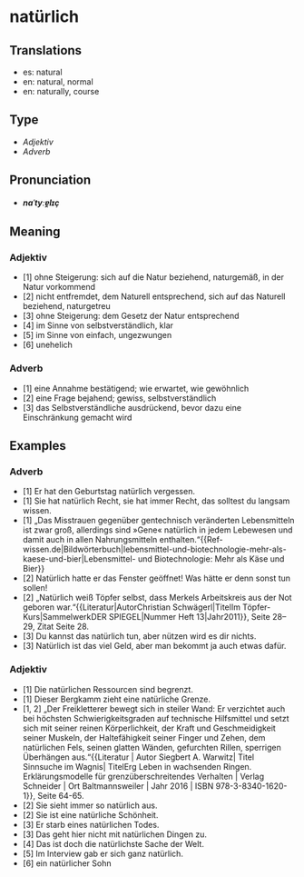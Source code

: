 # natürlich
## Translations
- es: natural
- en: natural, normal
- en: naturally, course
## Type
- _Adjektiv_
- _Adverb_
## Pronunciation
- **_naˈtyːɐ̯lɪç_**
## Meaning
### Adjektiv
- [1] ohne Steigerung: sich auf die Natur beziehend, naturgemäß, in der Natur vorkommend
- [2] nicht entfremdet, dem Naturell entsprechend, sich auf das Naturell beziehend, naturgetreu
- [3] ohne Steigerung: dem Gesetz der Natur entsprechend
- [4] im Sinne von selbstverständlich, klar
- [5] im Sinne von einfach, ungezwungen
- [6] unehelich
### Adverb
- [1] eine Annahme bestätigend; wie erwartet, wie gewöhnlich
- [2] eine Frage bejahend; gewiss, selbstverständlich
- [3] das Selbstverständliche ausdrückend, bevor dazu eine Einschränkung gemacht wird
## Examples
### Adverb
- [1] Er hat den Geburtstag natürlich vergessen.
- [1] Sie hat natürlich Recht, sie hat immer Recht, das solltest du langsam wissen.
- [1] „Das Misstrauen gegenüber gentechnisch veränderten Lebensmitteln ist zwar groß, allerdings sind »Gene« natürlich in jedem Lebewesen und damit auch in allen Nahrungsmitteln enthalten.“<ref>{{Ref-wissen.de|Bildwörterbuch|lebensmittel-und-biotechnologie-mehr-als-kaese-und-bier|Lebensmittel- und Biotechnologie: Mehr als Käse und Bier}}</ref>
- [2] Natürlich hatte er das Fenster geöffnet! Was hätte er denn sonst tun sollen!
- [2] „Natürlich weiß Töpfer selbst, dass Merkels Arbeitskreis aus der Not geboren war.“<ref>{{Literatur|AutorChristian Schwägerl|TitelIm Töpfer-Kurs|SammelwerkDER SPIEGEL|Nummer Heft 13|Jahr2011}}, Seite 28–29, Zitat Seite 28.</ref>
- [3] Du kannst das natürlich tun, aber nützen wird es dir nichts.
- [3] Natürlich ist das viel Geld, aber man bekommt ja auch etwas dafür.
### Adjektiv
- [1] Die natürlichen Ressourcen sind begrenzt.
- [1] Dieser Bergkamm zieht eine natürliche Grenze.
- [1, 2] „Der Freikletterer bewegt sich in steiler Wand: Er verzichtet auch bei höchsten Schwierigkeitsgraden auf technische Hilfsmittel und setzt sich mit seiner reinen Körperlichkeit, der Kraft und Geschmeidigkeit seiner Muskeln, der Haltefähigkeit seiner Finger und Zehen, dem natürlichen Fels, seinen glatten Wänden, gefurchten Rillen, sperrigen Überhängen aus.“<ref>{{Literatur | Autor Siegbert A. Warwitz| Titel Sinnsuche im Wagnis| TitelErg Leben in wachsenden Ringen. Erklärungsmodelle für grenzüberschreitendes Verhalten | Verlag Schneider | Ort Baltmannsweiler | Jahr 2016 | ISBN 978-3-8340-1620-1}}, Seite 64-65.</ref>
- [2] Sie sieht immer so natürlich aus.
- [2] Sie ist eine natürliche Schönheit.
- [3] Er starb eines natürlichen Todes.
- [3] Das geht hier nicht mit natürlichen Dingen zu.
- [4] Das ist doch die natürlichste Sache der Welt.
- [5] Im Interview gab er sich ganz natürlich.
- [6] ein natürlicher Sohn
